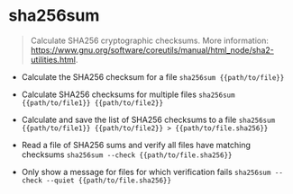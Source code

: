 # sha256sum
> Calculate SHA256 cryptographic checksums.
> More information: <https://www.gnu.org/software/coreutils/manual/html_node/sha2-utilities.html>.

- Calculate the SHA256 checksum for a file
`sha256sum {{path/to/file}}`

- Calculate SHA256 checksums for multiple files
`sha256sum {{path/to/file1}} {{path/to/file2}}`

- Calculate and save the list of SHA256 checksums to a file
`sha256sum {{path/to/file1}} {{path/to/file2}} > {{path/to/file.sha256}}`

- Read a file of SHA256 sums and verify all files have matching checksums
`sha256sum --check {{path/to/file.sha256}}`

- Only show a message for files for which verification fails
`sha256sum --check --quiet {{path/to/file.sha256}}`
